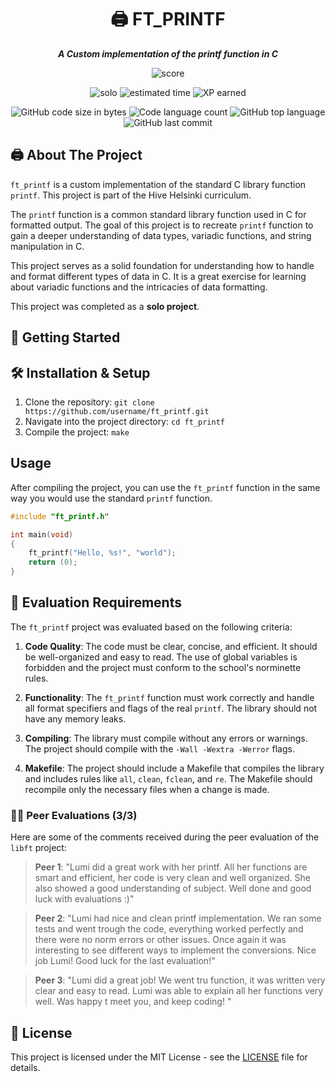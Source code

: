 <h1 align="center">
	🖨️  FT_PRINTF
</h1>

<p align="center">
	<b><i>A Custom implementation of the printf function in C</i></b><br>
</p>

<p align="center">
    <img alt="score" src="https://img.shields.io/badge/score-100%2F100-brightgreen" />
<p align="center">
    <img alt="solo" src="https://img.shields.io/badge/solo-yellow" />
    <img alt="estimated time" src="https://img.shields.io/badge/estimation-70%20hours-blue" />
    <img alt="XP earned" src="https://img.shields.io/badge/XP-882-orange" />
<p align="center">
	<img alt="GitHub code size in bytes" src="https://img.shields.io/github/languages/code-size/lkilpela/ft_printf?color=lightblue" />
	<img alt="Code language count" src="https://img.shields.io/github/languages/count/lkilpela/ft_printf?color=yellow" />
	<img alt="GitHub top language" src="https://img.shields.io/github/languages/top/lkilpela/ft_printf?color=blue" />
	<img alt="GitHub last commit" src="https://img.shields.io/github/last-commit/lkilpela/ft_printf?color=green" />
</p>

## 🖨️ About The Project

`ft_printf` is a custom implementation of the standard C library function `printf`. This project is part of the Hive Helsinki curriculum.

The `printf` function is a common standard library function used in C for formatted output. The goal of this project is to recreate `printf` function to gain a deeper understanding of data types, variadic functions, and string manipulation in C.

This project serves as a solid foundation for understanding how to handle and format different types of data in C. It is a great exercise for learning about variadic functions and the intricacies of data formatting.

This project was completed as a **solo project**.

## 🏁 Getting Started

## 🛠️ Installation & Setup

1. Clone the repository: `git clone https://github.com/username/ft_printf.git`
2. Navigate into the project directory: `cd ft_printf`
3. Compile the project: `make`

## Usage

After compiling the project, you can use the `ft_printf` function in the same way you would use the standard `printf` function.

```c
#include "ft_printf.h"

int main(void)
{
    ft_printf("Hello, %s!", "world");
    return (0);
}
```

## 📝 Evaluation Requirements

The `ft_printf` project was evaluated based on the following criteria:

1. **Code Quality**: The code must be clear, concise, and efficient. It should be well-organized and easy to read. The use of global variables is forbidden and the project must conform to the school's norminette rules.

2. **Functionality**: The `ft_printf` function must work correctly and handle all format specifiers and flags of the real `printf`. The library should not have any memory leaks.

3. **Compiling**: The library must compile without any errors or warnings. The project should compile with the `-Wall -Wextra -Werror` flags.

4. **Makefile**: The project should include a Makefile that compiles the library and includes rules like `all`, `clean`, `fclean`, and `re`. The Makefile should recompile only the necessary files when a change is made.

### 🧑‍💻 Peer Evaluations (3/3)

Here are some of the comments received during the peer evaluation of the `libft` project:

> **Peer 1**: "Lumi did a great work with her printf. All her functions are smart and efficient, her code is very clean and well organized. She also showed a good understanding of subject. Well done and good luck with evaluations :)"

> **Peer 2**: "Lumi had nice and clean printf implementation. We ran some tests and went trough the code, everything worked perfectly and there were no norm errors or other issues. Once again it was interesting to see different ways to implement the conversions. Nice job Lumi! Good luck for the last evaluation!"

> **Peer 3**: "Lumi did a great job! We went tru function, it was written very clear and easy to read. Lumi was able to explain all her functions very well. Was happy t meet you, and keep coding! "

## 📜 License

This project is licensed under the MIT License - see the [LICENSE](https://github.com/lkilpela/libft/blob/main/docs/LICENSE) file for details.